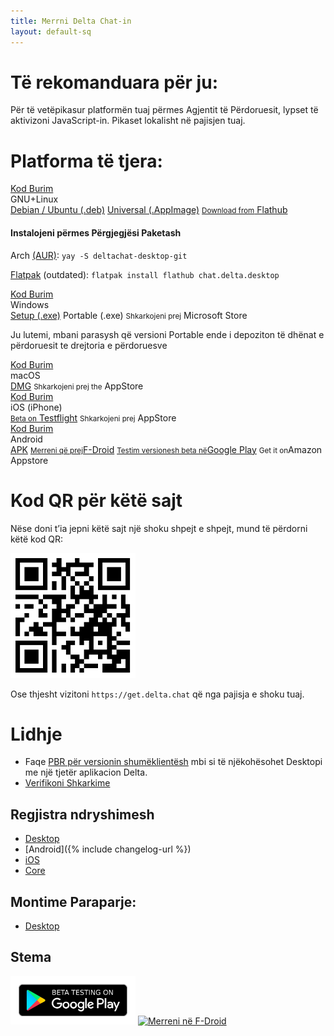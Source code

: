 ```yaml
---
title: Merrni Delta Chat-in
layout: default-sq
---
```




<!-- GENERATED FILE -- DO NOT EDIT -->



<div class="download-content">
<h1>Të rekomanduara për ju:</h1>
<div id="recommend"></div>
<noscript>Për të vetëpikasur platformën tuaj përmes Agjentit të Përdoruesit, lypset të aktivizoni JavaScript-in. Pikaset lokalisht në pajisjen tuaj.</noscript>
<h1>Platforma të tjera:</h1>
<div id="boxes">
<div class="box" id="linux">
<a href="https://github.com/deltachat/deltachat-desktop" class="source-link">Kod Burim</a>
<div class="title">GNU+Linux</div>
<div class="buttons">
<a href="https://download.delta.chat/desktop/DeltaChat.stable.amd64.deb" class="big-button">Debian / Ubuntu (.deb)</a>
<a href="https://download.delta.chat/desktop/DeltaChat.stable.AppImage" class="big-button">Universal (.AppImage)</a>
<a href="https://flathub.org/apps/details/chat.delta.desktop" class="soon"><small>Download from</small> Flathub</a>
</div>
<h4>Instalojeni përmes Përgjegjësi Paketash</h4>
<p>
Arch <a href="https://aur.archlinux.org/packages/deltachat-desktop-git/">(AUR)</a>:
<code>yay -S deltachat-desktop-git</code>
</p>
<p>
<a href="https://flathub.org/apps/details/chat.delta.desktop">Flatpak</a> (outdated):
<code>flatpak install flathub chat.delta.desktop</code>
</p>
</div>
<div class="box" id="windows">
<a href="https://github.com/deltachat/deltachat-desktop" class="source-link">Kod Burim</a>
<div class="title">Windows</div>
<div class="buttons">
<a href="https://download.delta.chat/desktop/DeltaChat.stable.setup.exe" class="big-button">Setup (.exe)</a>
<a class="soon big-button">Portable (.exe)</a>
<a class="soon"><small>Shkarkojeni prej</small> Microsoft Store</a>
</div>
<p>Ju lutemi, mbani parasysh që versioni Portable ende i depoziton të dhënat e përdoruesit te drejtoria e përdoruesve</p>
</div>
<div class="box" id="osx">
<a href="https://github.com/deltachat/deltachat-desktop" class="source-link">Kod Burim</a>
<div class="title">macOS</div>
<div class="buttons">
<a href="https://download.delta.chat/desktop/DeltaChat.stable.dmg" class="big-button">DMG</a>
<a class="soon"><small>Shkarkojeni prej the</small> AppStore</a>
</div>
</div>
<div class="box" id="ios">
<a href="https://github.com/deltachat/deltachat-ios" class="source-link">Kod Burim</a>
<div class="title">iOS (iPhone)</div>
<div class="buttons">
<a href="https://testflight.apple.com/join/uEMc1NxS"><small>Beta on</small> Testflight</a>
<a class="soon"><small>Shkarkojeni prej</small> AppStore</a>
</div>
</div>
<div class="box" id="android">
<a href="https://github.com/deltachat/deltachat-android" class="source-link">Kod Burim</a>
<div class="title">Android</div>
<div class="buttons">
<a href="https://github.com/deltachat/deltachat-android/releases/download/preview-v0.950.0/deltachat-gplay-release-0.950.0.apk" class="big-button">APK</a>
<a href="https://f-droid.org/app/com.b44t.messenger"><small>Merreni që prej</small>F-Droid</a>
<a href="https://play.google.com/store/apps/details?id=chat.delta"><small>Testim versionesh beta në</small>Google Play</a>
<a class="soon"><small>Get it on</small>Amazon Appstore</a>
</div>
</div>
</div>
</div>
<script src="../assets/js/download-page.js"></script>

# Kod QR për këtë sajt
Nëse doni t’ia jepni këtë sajt një shoku shpejt e shpejt, mund të përdorni këtë kod QR:

<img style="float: center" src="../assets/home/get.delta.chat.png" alt="Kod QR për https://get.delta.chat" width="200" />

Ose thjesht vizitoni `https://get.delta.chat` që nga pajisja e shoku tuaj.


# Lidhje

* Faqe [PBR për versionin shumëklientësh](help#multiclient) mbi si të njëkohësohet Desktopi me një tjetër aplikacion Delta. 
* [Verifikoni Shkarkime](verify_downloads.html)

## Regjistra ndryshimesh

* [Desktop](https://github.com/deltachat/deltachat-desktop/blob/master/CHANGELOG.md)
* [Android]({% include changelog-url %})
* [iOS](https://github.com/deltachat/deltachat-ios/blob/master/CHANGELOG.md)
* [Core](https://github.com/deltachat/deltachat-core-rust/blob/master/CHANGELOG.md)

## Montime Paraparje:
* [Desktop](https://download.delta.chat/desktop/preview/)

## Stema

[<img src="../assets/home/get-it-on-gplay-beta.png" alt="Testim Beta në Google Play" width="200" />](https://play.google.com/store/apps/details?id=chat.delta)
[<img src="../assets/home/get-it-on-fdroid.png" alt="Merreni në F-Droid" width="200" />](https://f-droid.org/app/com.b44t.messenger)
<!--
<img src="../assets/home/get-it-on-ios.png" alt="Shkarkojeni që nga Apple AppStore" width="200" style="float:right; filter: opacity(.3) grayscale(100%);" />
-->